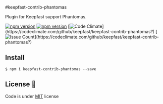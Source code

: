 #keepfast-contrib-phantomas

Plugin for Keepfast support Phantomas.

 [![npm version](https://badge.fury.io/js/keepfast-contrib-phantomas.svg)](https://badge.fury.io/js/keepfast-contrib-phantomas)
 [![npm version](https://david-dm.org/keepfast/keepfast-contrib-phantomas.svg)](https://david-dm.org/keepfast/keepfast-contrib-phantomas.svg)
 [![Code Climate](https://codeclimate.com/github/keepfast/keepfast-contrib-phantomas/badges/gpa.svg?)](https://codeclimate.com/github/keepfast/keepfast-contrib-phantomas?)
 [![Issue Count](https://codeclimate.com/github/keepfast/keepfast-contrib-phantomas/badges/issue_count.svg?)](https://codeclimate.com/github/keepfast/keepfast-contrib-phantomas?)


## Install

```
$ npm i keepfast-contrib-phantomas --save
```

## License 📖

Code is under [MIT](http://davidsonfellipe.mit-license.org) license
